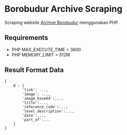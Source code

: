 # Borobudur Archive Scraping
Scraping website [Archive Borobudur](http://arsip.borobudur.id) menggunakan PHP

## Requirements
- PHP MAX_EXECUTE_TIME = 3600
- PHP MEMORY_LIMIT = 512M

## Result Format Data

	[
		0 : {
			'link': ...,
			'image': ...,
			'image_base64':...,
			'title':...,
			'reference_code':...,
			'level_description':...,
			'date':...,
			'part_of':...
		}
	]
